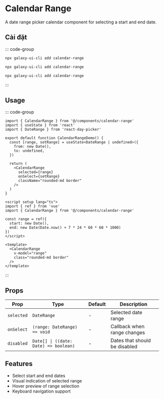 # Calendar Range

A date range picker calendar component for selecting a start and end date.

<ComponentPreview name="CalendarRangeDemo">
  <template #preview>
    <DemoContainer>
      <CalendarRangeDemo />
    </DemoContainer>
  </template>
  <template #code>

::: code-group
```vue [Vue]
<script setup lang="ts">
import { ref } from 'vue'
const range = ref({ start: new Date(), end: new Date() })
</script>

<template>
  <CalendarRange v-model="range" />
</template>
```

```tsx [React]
import { CalendarRange } from '@/components/ui/calendar-range'
export default function App() {
  return <CalendarRange />
}
```

```typescript [Angular]
@Component({
  template: `<ui-calendar-range [(range)]="range" />`
})
export class DemoComponent {
  range = { start: new Date(), end: new Date() };
}
```
:::

  </template>
</ComponentPreview>

## Cài đặt

::: code-group
```bash [React]
npx galaxy-ui-cli add calendar-range
```

```bash [Vue]
npx galaxy-ui-cli add calendar-range
```

```bash [Angular]
npx galaxy-ui-cli add calendar-range
```
:::

## Usage

::: code-group
```tsx [React]
import { CalendarRange } from '@/components/calendar-range'
import { useState } from 'react'
import { DateRange } from 'react-day-picker'

export default function CalendarRangeDemo() {
  const [range, setRange] = useState<DateRange | undefined>({
    from: new Date(),
    to: undefined,
  })

  return (
    <CalendarRange
      selected={range}
      onSelect={setRange}
      className="rounded-md border"
    />
  )
}
```

```vue [Vue]
<script setup lang="ts">
import { ref } from 'vue'
import { CalendarRange } from '@/components/calendar-range'

const range = ref({
  start: new Date(),
  end: new Date(Date.now() + 7 * 24 * 60 * 60 * 1000)
})
</script>

<template>
  <CalendarRange
    v-model="range"
    class="rounded-md border"
  />
</template>
```
:::

## Props

| Prop | Type | Default | Description |
|------|------|---------|-------------|
| `selected` | `DateRange` | - | Selected date range |
| `onSelect` | `(range: DateRange) => void` | - | Callback when range changes |
| `disabled` | `Date[] \| ((date: Date) => boolean)` | - | Dates that should be disabled |

## Features

- Select start and end dates
- Visual indication of selected range
- Hover preview of range selection
- Keyboard navigation support
